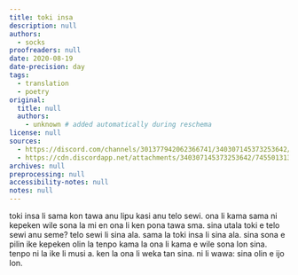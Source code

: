 ```yaml
---
title: toki insa
description: null
authors:
  - socks
proofreaders: null
date: 2020-08-19
date-precision: day
tags:
  - translation
  - poetry
original:
  title: null
  authors:
    - unknown # added automatically during reschema
license: null
sources:
  - https://discord.com/channels/301377942062366741/340307145373253642/745501313777008651
  - https://cdn.discordapp.net/attachments/340307145373253642/745501313650917436/20200819_003211.jpg
archives: null
preprocessing: null
accessibility-notes: null
notes: null
---
```


toki insa li sama kon tawa anu lipu kasi
anu telo sewi. ona li kama sama ni
kepeken wile sona la mi en ona li ken
pona tawa sma. sina utala toki e
telo sewi anu seme? telo sewi li sina
ala. sama la toki insa li sina ala.
sina sona e pilin ike kepeken olin la
tenpo kama la ona li kama e wile sona
lon sina. tenpo ni la ike li musi a.
ken la ona li weka tan sina.
ni li wawa: sina olin e ijo lon.
